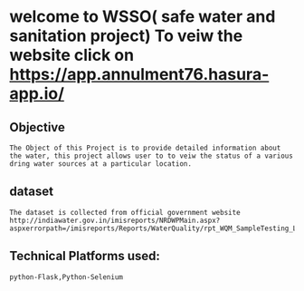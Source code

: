 # welcome to WSSO( safe water and sanitation project) To veiw the website click on https://app.annulment76.hasura-app.io/

## Objective
	The Object of this Project is to provide detailed information about the water, this project allows user to to veiw the status of a various dring water sources at a particular location.

## dataset
	The dataset is collected from official government website http://indiawater.gov.in/imisreports/NRDWPMain.aspx?aspxerrorpath=/imisreports/Reports/WaterQuality/rpt_WQM_SampleTesting_List.aspx 

## Technical Platforms used:
	python-Flask,Python-Selenium

 

